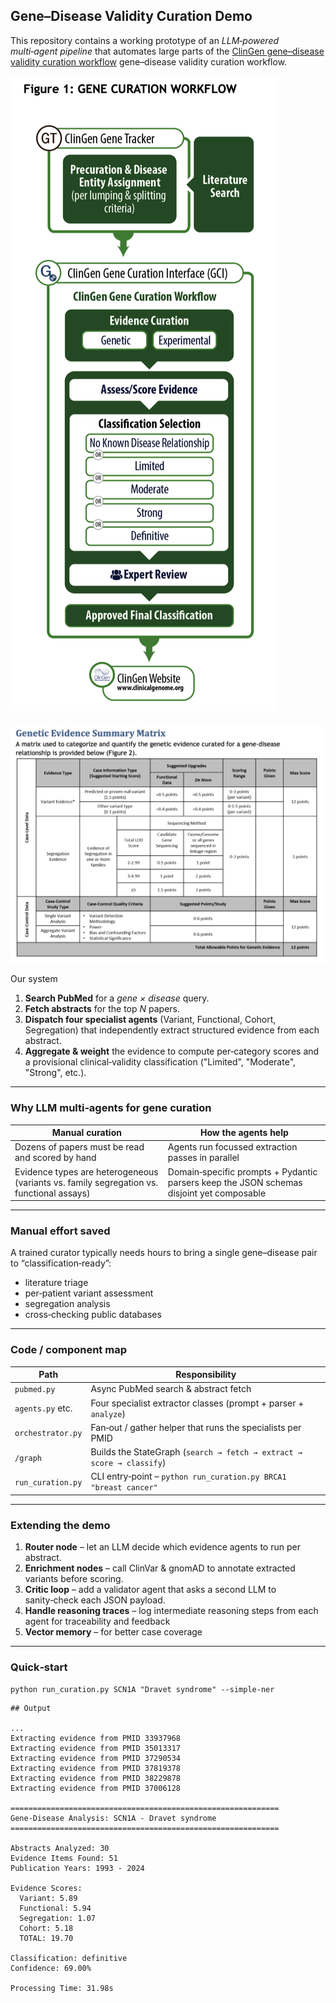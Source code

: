 ## Gene–Disease Validity Curation Demo

This repository contains a working prototype of an _LLM‑powered multi‑agent pipeline_ that automates large parts of the [ClinGen gene–disease validity curation workflow](https://clinicalgenome.org/site/assets/files/9851/gene-disease_validity_standard_operating_procedures-_version_11_docx.pdf) gene–disease validity curation workflow.

![](gene_disease_curation/assets/pipeline.png)

![](gene_disease_curation/assets/sum_matrix.png)

Our system

1.  **Search PubMed** for a _gene × disease_ query.
2.  **Fetch abstracts** for the top _N_ papers.
3.  **Dispatch four specialist agents** (Variant, Functional, Cohort, Segregation) that independently extract structured evidence from each abstract.
4.  **Aggregate & weight** the evidence to compute per‑category scores and a provisional clinical‑validity classification ("Limited", "Moderate", "Strong", etc.).

---

### Why LLM multi‑agents for gene curation

| Manual curation | How the agents help |
| --- | --- |
| Dozens of papers must be read and scored by hand | Agents run focussed extraction passes in parallel |
| Evidence types are heterogeneous (variants vs. family segregation vs. functional assays) | Domain‑specific prompts + Pydantic parsers keep the JSON schemas disjoint yet composable |

---

### Manual effort saved

A trained curator typically needs hours to bring a single gene–disease pair to “classification‑ready”:

*   literature triage
*   per‑patient variant assessment
*   segregation analysis
*   cross‑checking public databases

---

### Code / component map

| Path | Responsibility |
| --- | --- |
| `pubmed.py` | Async PubMed search & abstract fetch |
| `agents.py` etc. | Four specialist extractor classes (prompt + parser + `analyze`) |
| `orchestrator.py` | Fan‑out / gather helper that runs the specialists per PMID |
| `/graph` | Builds the StateGraph (`search → fetch → extract → score → classify`) |
| `run_curation.py` | CLI entry‑point – `python run_curation.py BRCA1 "breast cancer"` |

---

### Extending the demo

1.  **Router node** – let an LLM decide which evidence agents to run per abstract.
2.  **Enrichment nodes** – call ClinVar & gnomAD to annotate extracted variants before scoring.
3.  **Critic loop** – add a validator agent that asks a second LLM to sanity‑check each JSON payload.
4.  **Handle reasoning traces** – log intermediate reasoning steps from each agent for traceability and feedback
5.  **Vector memory** – for better case coverage

---

### Quick‑start

```
python run_curation.py SCN1A "Dravet syndrome" --simple-ner
```

```
## Output

...
Extracting evidence from PMID 33937968
Extracting evidence from PMID 35013317
Extracting evidence from PMID 37290534
Extracting evidence from PMID 37819378
Extracting evidence from PMID 38229878
Extracting evidence from PMID 37006128

============================================================
Gene-Disease Analysis: SCN1A - Dravet syndrome
============================================================

Abstracts Analyzed: 30
Evidence Items Found: 51
Publication Years: 1993 - 2024

Evidence Scores:
  Variant: 5.89
  Functional: 5.94
  Segregation: 1.07
  Cohort: 5.18
  TOTAL: 19.70

Classification: definitive
Confidence: 69.00%

Processing Time: 31.98s
```
